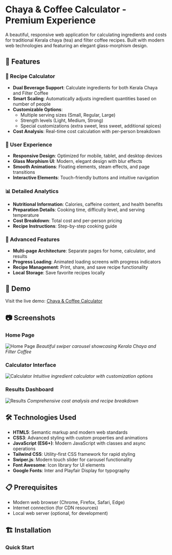 # Chaya & Coffee Calculator - Premium Experience

A beautiful, responsive web application for calculating ingredients and costs for traditional Kerala chaya (tea) and filter coffee recipes. Built with modern web technologies and featuring an elegant glass-morphism design.

## 🌟 Features

### 🍵 Recipe Calculator
- **Dual Beverage Support**: Calculate ingredients for both Kerala Chaya and Filter Coffee
- **Smart Scaling**: Automatically adjusts ingredient quantities based on number of people
- **Customizable Options**: 
  - Multiple serving sizes (Small, Regular, Large)
  - Strength levels (Light, Medium, Strong)
  - Special customizations (extra sweet, less sweet, additional spices)
- **Cost Analysis**: Real-time cost calculation with per-person breakdown

### 📱 User Experience
- **Responsive Design**: Optimized for mobile, tablet, and desktop devices
- **Glass Morphism UI**: Modern, elegant design with blur effects
- **Smooth Animations**: Floating elements, steam effects, and page transitions
- **Interactive Elements**: Touch-friendly buttons and intuitive navigation

### 📊 Detailed Analytics
- **Nutritional Information**: Calories, caffeine content, and health benefits
- **Preparation Details**: Cooking time, difficulty level, and serving temperature
- **Cost Breakdown**: Total cost and per-person pricing
- **Recipe Instructions**: Step-by-step cooking guide

### 🔧 Advanced Features
- **Multi-page Architecture**: Separate pages for home, calculator, and results
- **Progress Loading**: Animated loading screens with progress indicators
- **Recipe Management**: Print, share, and save recipe functionality
- **Local Storage**: Save favorite recipes locally

## 🚀 Demo

Visit the live demo: [Chaya & Coffee Calculator](your-demo-link-here)

## 📷 Screenshots

### Home Page
![Home Page](screenshots/home-page.png)
*Beautiful swiper carousel showcasing Kerala Chaya and Filter Coffee*

### Calculator Interface
![Calculator](screenshots/calculator.png)
*Intuitive ingredient calculator with customization options*

### Results Dashboard
![Results](screenshots/results.png)
*Comprehensive cost analysis and recipe breakdown*

## 🛠️ Technologies Used

- **HTML5**: Semantic markup and modern web standards
- **CSS3**: Advanced styling with custom properties and animations
- **JavaScript (ES6+)**: Modern JavaScript with classes and async operations
- **Tailwind CSS**: Utility-first CSS framework for rapid styling
- **Swiper.js**: Modern touch slider for carousel functionality
- **Font Awesome**: Icon library for UI elements
- **Google Fonts**: Inter and Playfair Display for typography

## 📋 Prerequisites

- Modern web browser (Chrome, Firefox, Safari, Edge)
- Internet connection (for CDN resources)
- Local web server (optional, for development)

## 🏗️ Installation

### Quick Start

